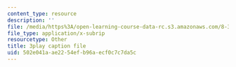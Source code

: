 ```yaml
---
content_type: resource
description: ''
file: /media/https%3A/open-learning-course-data-rc.s3.amazonaws.com/8-334-statistical-mechanics-ii-statistical-physics-of-fields-spring-2014/502e041aae2254efb96aecf0c7c7da5c_6HrTfI8R_9A.vtt
file_type: application/x-subrip
resourcetype: Other
title: 3play caption file
uid: 502e041a-ae22-54ef-b96a-ecf0c7c7da5c
---
```

